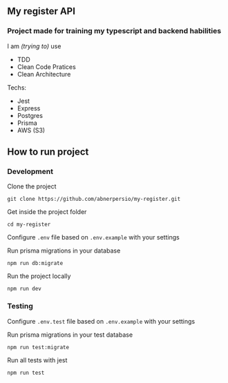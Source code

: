 ## My register API

### Project made for training my typescript and backend habilities

I am _(trying to)_ use

- TDD
- Clean Code Pratices
- Clean Architecture

Techs: 

- Jest
- Express
- Postgres
- Prisma
- AWS (S3)

## How to run project

### Development

Clone the project
```
git clone https://github.com/abnerpersio/my-register.git
```

Get inside the project folder
```
cd my-register
```

Configure `.env` file based on `.env.example` with your settings

Run prisma migrations in your database
```
npm run db:migrate
```

Run the project locally
```
npm run dev
```

### Testing

Configure `.env.test` file based on `.env.example` with your settings

Run prisma migrations in your test database
```
npm run test:migrate
```

Run all tests with jest
```
npm run test
```